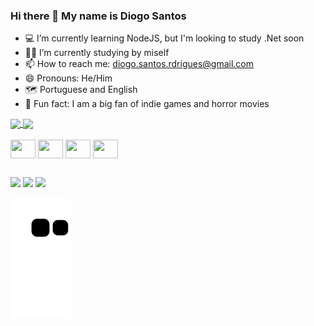 ### Hi there 👋 My name is Diogo Santos



- 💻 I’m currently learning NodeJS, but I'm looking to study .Net soon
- 👨‍🎓 I’m currently studying by miself
- 📫 How to reach me: diogo.santos.rdrigues@gmail.com
- 😄 Pronouns: He/Him
- 🗺 Portuguese and English
- 👻 Fun fact: I am a big fan of indie games and horror movies

<div>
<a href="https://github.com/dioguit0s/github-readme-stats">
  <img align="center" src="https://github-readme-stats.vercel.app/api?username=dioguit0s&show_icons=true&theme=midnight-purple&count_private=true" />
</a>
<a href="https://github.com/dioguit0s/top-langs">
  <img align="center" src="https://github-readme-stats.vercel.app/api/top-langs/?username=dioguit0s&theme=midnight-purple" />
</a>
</div>

<div style="display: inline_block"><br>
  <img align="center" height="30" width="40" src="https://cdn.jsdelivr.net/gh/devicons/devicon/icons/javascript/javascript-original.svg" />
  <img align="center" height="30" width="40" src="https://cdn.jsdelivr.net/gh/devicons/devicon/icons/html5/html5-original.svg" />
  <img align="center" height="30" width="40" src="https://cdn.jsdelivr.net/gh/devicons/devicon/icons/css3/css3-original.svg" />
  <img align="center" height="30" width="40" src="https://cdn.jsdelivr.net/gh/devicons/devicon/icons/nodejs/nodejs-original.svg" />
</div>

##

<div>
  <a href = "mailto:diogo.santos.rdrigues@gmail.com"><img src="https://img.shields.io/badge/Gmail-D14836?style=for-the-badge&logo=gmail&logoColor=white" target="_blank"></a>
  <a href = "https://www.linkedin.com/in/diogo-santos-rodrigues-67a458249/" target="_blank"><img src="https://img.shields.io/badge/LinkedIn-0077B5?style=for-the-badge&logo=linkedin&logoColor=white" target="_blank"></a>
  <a href = "https://www.twitch.tv/dio_guitos" target="_blank"><img src="https://img.shields.io/badge/Twitch-9146FF?style=for-the-badge&logo=twitch&logoColor=white" target="_blank"></a>
</div>

![Snake animation](https://github.com/dioguit0s/dioguit0s/blob/output/github-contribution-grid-snake.svg)



       
          
          



